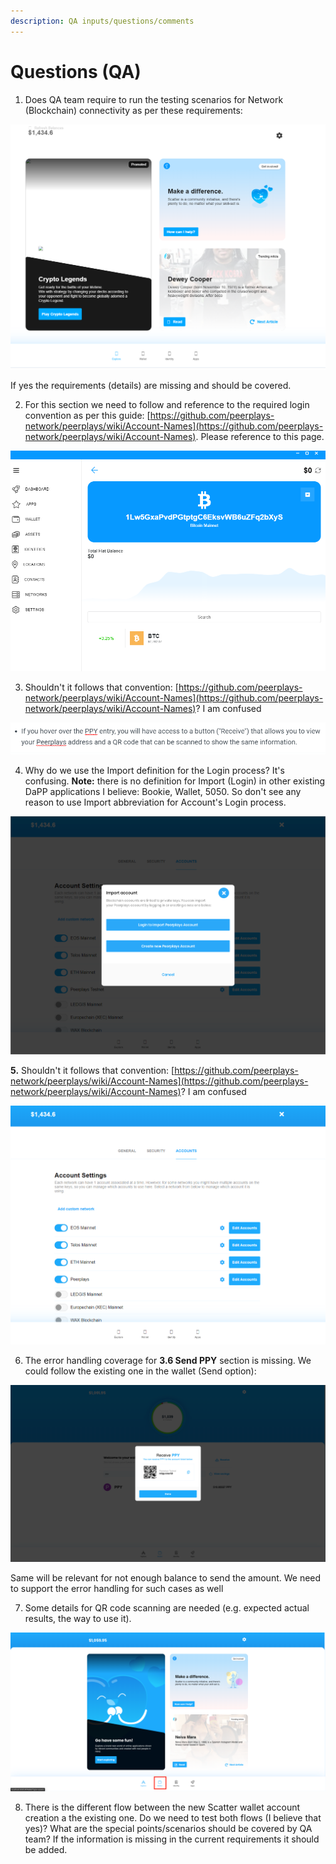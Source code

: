 ```yaml
---
description: QA inputs/questions/comments
---
```


# Questions \(QA\)

1. Does QA team require to run the testing scenarios for Network \(Blockchain\) connectivity as per these requirements: 

![](../../.gitbook/assets/image%20%2857%29.png)

If yes the requirements \(details\) are missing and should be covered.

2. For this section we need to follow and reference to the required login convention as per this guide: [https://github.com/peerplays-network/peerplays/wiki/Account-Names](https://github.com/peerplays-network/peerplays/wiki/Account-Names). Please reference to this page.

![](../../.gitbook/assets/image%20%2814%29.png)

3. Shouldn't it follows that convention: [https://github.com/peerplays-network/peerplays/wiki/Account-Names](https://github.com/peerplays-network/peerplays/wiki/Account-Names)? I am confused

![](../../.gitbook/assets/image%20%2820%29.png)

4. Why do we use the Import definition for the Login process? It's confusing. **Note:** there is no definition for Import \(Login\) in other existing DaPP applications I believe: Bookie,  Wallet, 5050. So don't see any reason to use Import abbreviation for Account's Login process.

 

![](../../.gitbook/assets/image%20%2844%29.png)

**5.** Shouldn't it follows that convention: [https://github.com/peerplays-network/peerplays/wiki/Account-Names](https://github.com/peerplays-network/peerplays/wiki/Account-Names)? I am confused

![](../../.gitbook/assets/image%20%2833%29.png)

6. The error handling coverage for **3.6 Send PPY** section is missing. We could follow the existing one in the wallet \(Send option\): 

![](../../.gitbook/assets/image%20%2811%29.png)

Same will be relevant for not enough balance to send the amount. We need to support the error handling for such cases as well

7. Some details for QR code scanning are needed \(e.g. expected actual results, the way to use it\).

![](../../.gitbook/assets/image%20%2822%29.png)

8. There is the different flow between the new Scatter wallet account creation a the existing one. Do we need to test both flows \(I believe that yes\)? What are the special points/scenarios should be covered by QA team? If the information is missing in the current requirements it should be added.   

